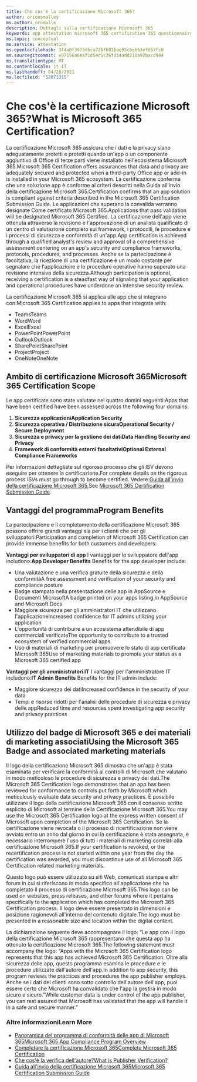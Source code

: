 ```yaml
---
title: Che cos'è la certificazione Microsoft 365?
author: orionomalley
ms.author: oromalle
description: Dettagli sulla certificazione Microsoft 365
keywords: app attestation microsoft 365 certification 365 questionnaire appSource
ms.topic: conceptual
ms.service: attestation
ms.openlocfilehash: 3f4a0f3973dbca726fb81bae95cbeb63ef6b7fc0
ms.sourcegitcommit: e97156a6eaf1d5ec5c26fd14add210a92bacd944
ms.translationtype: MT
ms.contentlocale: it-IT
ms.lasthandoff: 04/28/2021
ms.locfileid: "52071315"
---
```

# <a name="what-is-microsoft-365-certification"></a><span data-ttu-id="32bef-104">Che cos'è la certificazione Microsoft 365?</span><span class="sxs-lookup"><span data-stu-id="32bef-104">What is Microsoft 365 Certification?</span></span>

<span data-ttu-id="32bef-105">La certificazione Microsoft 365 assicura che i dati e la privacy siano adeguatamente protetti e protetti quando un'app o un componente aggiuntivo di Office di terze parti viene installato nell'ecosistema Microsoft 365.</span><span class="sxs-lookup"><span data-stu-id="32bef-105">Microsoft 365 Certification offers assurances that data and privacy are adequately secured and protected when a third-party Office app or add-in is installed in your Microsoft 365 ecosystem.</span></span> <span data-ttu-id="32bef-106">La certificazione conferma che una soluzione app è conforme ai criteri descritti nella Guida all'invio della certificazione Microsoft 365.</span><span class="sxs-lookup"><span data-stu-id="32bef-106">Certification confirms that an app solution is compliant against criteria described in the Microsoft 365 Certification Submission Guide.</span></span> <span data-ttu-id="32bef-107">Le applicazioni che superano la convalida verranno designate Come certificato Microsoft 365.</span><span class="sxs-lookup"><span data-stu-id="32bef-107">Applications that pass validation will be designated Microsoft 365 Certified.</span></span>
<span data-ttu-id="32bef-108">La certificazione dell'app viene ottenuta attraverso la revisione e l'approvazione di un analista qualificato di un centro di valutazione completo sui framework, i protocolli, le procedure e i processi di sicurezza e conformità di un'app.</span><span class="sxs-lookup"><span data-stu-id="32bef-108">App certification is achieved through a qualified analyst's review and approval of a comprehensive assessment centering on an app's security and compliance frameworks, protocols, procedures, and processes.</span></span> <span data-ttu-id="32bef-109">Anche se la partecipazione è facoltativa, la ricezione di una certificazione è un modo costante per segnalare che l'applicazione e le procedure operative hanno superato una revisione intensiva della sicurezza.</span><span class="sxs-lookup"><span data-stu-id="32bef-109">Although participation is optional, receiving a certification is a steadfast way of signaling that your application and operational procedures have underdone an intensive security review.</span></span>

<span data-ttu-id="32bef-110">La certificazione Microsoft 365 si applica alle app che si integrano con:</span><span class="sxs-lookup"><span data-stu-id="32bef-110">Microsoft 365 Certification applies to apps that integrate with:</span></span>
- <span data-ttu-id="32bef-111">Teams</span><span class="sxs-lookup"><span data-stu-id="32bef-111">Teams</span></span>
- <span data-ttu-id="32bef-112">Word</span><span class="sxs-lookup"><span data-stu-id="32bef-112">Word</span></span>
- <span data-ttu-id="32bef-113">Excel</span><span class="sxs-lookup"><span data-stu-id="32bef-113">Excel</span></span>
- <span data-ttu-id="32bef-114">PowerPoint</span><span class="sxs-lookup"><span data-stu-id="32bef-114">PowerPoint</span></span>
- <span data-ttu-id="32bef-115">Outlook</span><span class="sxs-lookup"><span data-stu-id="32bef-115">Outlook</span></span>
- <span data-ttu-id="32bef-116">SharePoint</span><span class="sxs-lookup"><span data-stu-id="32bef-116">SharePoint</span></span>
- <span data-ttu-id="32bef-117">Project</span><span class="sxs-lookup"><span data-stu-id="32bef-117">Project</span></span>
- <span data-ttu-id="32bef-118">OneNote</span><span class="sxs-lookup"><span data-stu-id="32bef-118">OneNote</span></span>

## <a name="microsoft-365-certification-scope"></a><span data-ttu-id="32bef-119">Ambito di certificazione Microsoft 365</span><span class="sxs-lookup"><span data-stu-id="32bef-119">Microsoft 365 Certification Scope</span></span>

<span data-ttu-id="32bef-120">Le app certificate sono state valutate nei quattro domini seguenti:</span><span class="sxs-lookup"><span data-stu-id="32bef-120">Apps that have been certified have been assessed across the following four domains:</span></span>
1.  <span data-ttu-id="32bef-121">**Sicurezza applicazioni**</span><span class="sxs-lookup"><span data-stu-id="32bef-121">**Application Security**</span></span>
1.  <span data-ttu-id="32bef-122">**Sicurezza operativa / Distribuzione sicura**</span><span class="sxs-lookup"><span data-stu-id="32bef-122">**Operational Security / Secure Deployment**</span></span>
1.  <span data-ttu-id="32bef-123">**Sicurezza e privacy per la gestione dei dati**</span><span class="sxs-lookup"><span data-stu-id="32bef-123">**Data Handling Security and Privacy**</span></span>
1.  <span data-ttu-id="32bef-124">**Framework di conformità esterni facoltativi**</span><span class="sxs-lookup"><span data-stu-id="32bef-124">**Optional External Compliance Frameworks**</span></span>

<span data-ttu-id="32bef-125">Per informazioni dettagliate sul rigoroso processo che gli ISV devono eseguire per ottenere la certificazione.</span><span class="sxs-lookup"><span data-stu-id="32bef-125">For complete details on the rigorous process ISVs must go through to become certified.</span></span> <span data-ttu-id="32bef-126">Vedere [Guida all'invio della certificazione Microsoft 365.](https://docs.microsoft.com/microsoft-365-app-certification/docs/certification-submission-guide)</span><span class="sxs-lookup"><span data-stu-id="32bef-126">See [Microsoft 365 Certification Submission Guide](https://docs.microsoft.com/microsoft-365-app-certification/docs/certification-submission-guide).</span></span>

## <a name="program-benefits"></a><span data-ttu-id="32bef-127">Vantaggi del programma</span><span class="sxs-lookup"><span data-stu-id="32bef-127">Program Benefits</span></span>
<span data-ttu-id="32bef-128">La partecipazione e il completamento della certificazione Microsoft 365 possono offrire grandi vantaggi sia per i clienti che per gli sviluppatori:</span><span class="sxs-lookup"><span data-stu-id="32bef-128">Participation and completion of Microsoft 365 Certification can provide immense benefits for both customers and developers:</span></span>

<span data-ttu-id="32bef-129">**Vantaggi per sviluppatori di app** I vantaggi per lo sviluppatore dell'app includono:</span><span class="sxs-lookup"><span data-stu-id="32bef-129">**App Developer Benefits** Benefits for the app developer include:</span></span> 
-   <span data-ttu-id="32bef-130">Una valutazione e una verifica gratuite della sicurezza e della conformità</span><span class="sxs-lookup"><span data-stu-id="32bef-130">A free assessment and verification of your security and compliance posture</span></span>
-   <span data-ttu-id="32bef-131">Badge stampato nella presentazione delle app in AppSource e Documenti Microsoft</span><span class="sxs-lookup"><span data-stu-id="32bef-131">A badge printed on your apps listing in AppSource and Microsoft Docs</span></span>
-   <span data-ttu-id="32bef-132">Maggiore sicurezza per gli amministratori IT che utilizzano l'applicazione</span><span class="sxs-lookup"><span data-stu-id="32bef-132">Increased confidence for IT admins utilizing your application</span></span>
-   <span data-ttu-id="32bef-133">L'opportunità di contribuire a un ecosistema attendibile di app commerciali verificate</span><span class="sxs-lookup"><span data-stu-id="32bef-133">The opportunity to contribute to a trusted ecosystem of verified commercial apps</span></span>
- <span data-ttu-id="32bef-134">Uso di materiali di marketing per promuovere lo stato di app certificata Microsoft 365</span><span class="sxs-lookup"><span data-stu-id="32bef-134">Use of marketing materials to promote your status as a Microsoft 365 certified app</span></span>

<span data-ttu-id="32bef-135">**Vantaggi per gli amministratori IT** I vantaggi per l'amministratore IT includono:</span><span class="sxs-lookup"><span data-stu-id="32bef-135">**IT Admin Benefits** Benefits for the IT admin include:</span></span>
-   <span data-ttu-id="32bef-136">Maggiore sicurezza dei dati</span><span class="sxs-lookup"><span data-stu-id="32bef-136">Increased confidence in the security of your data</span></span>
-   <span data-ttu-id="32bef-137">Tempi e risorse ridotti per l'analisi delle procedure di sicurezza e privacy delle app</span><span class="sxs-lookup"><span data-stu-id="32bef-137">Reduced time and resources spent investigating app security and privacy practices</span></span>

## <a name="using-the-microsoft-365-badge-and-associated-marketing-materials"></a><span data-ttu-id="32bef-138">Utilizzo del badge di Microsoft 365 e dei materiali di marketing associati</span><span class="sxs-lookup"><span data-stu-id="32bef-138">Using the Microsoft 365 Badge and associated marketing materials</span></span>
<span data-ttu-id="32bef-139">Il logo della certificazione Microsoft 365 dimostra che un'app è stata esaminata per verificare la conformità ai controlli di Microsoft che valutano in modo meticoloso le procedure di sicurezza e privacy dei dati.</span><span class="sxs-lookup"><span data-stu-id="32bef-139">The Microsoft 365 Certification logo demonstrates that an app has been reviewed for conformance to controls put forth by Microsoft which meticulously evaluate data security and privacy practices.</span></span> <span data-ttu-id="32bef-140">È possibile utilizzare il logo della certificazione Microsoft 365 con il consenso scritto esplicito di Microsoft al termine della Certificazione Microsoft 365.</span><span class="sxs-lookup"><span data-stu-id="32bef-140">You may use the Microsoft 365 Certification logo at the express written consent of Microsoft upon completion of the Microsoft 365 Certification.</span></span> <span data-ttu-id="32bef-141">Se la certificazione viene revocata o il processo di ricertificazione non viene avviato entro un anno dal giorno in cui la certificazione è stata assegnata, è necessario interrompere l'uso di tutti i materiali di marketing correlati alla certificazione Microsoft 365.</span><span class="sxs-lookup"><span data-stu-id="32bef-141">If your certification is revoked, or the recertification process is not started within one year from the day the certification was awarded, you must discontinue use of all Microsoft 365 Certification related marketing materials.</span></span> 

<span data-ttu-id="32bef-142">Questo logo può essere utilizzato su siti Web, comunicati stampa e altri forum in cui si riferiscono in modo specifico all'applicazione che ha completato il processo di certificazione Microsoft 365.</span><span class="sxs-lookup"><span data-stu-id="32bef-142">This logo can be used on websites, press releases, and other forums where it pertains specifically to the application which has completed the Microsoft 365 Certification process.</span></span> <span data-ttu-id="32bef-143">Il logo deve essere presentato in dimensioni e posizione ragionevoli all'interno del contenuto digitale.</span><span class="sxs-lookup"><span data-stu-id="32bef-143">The logo must be presented in a reasonable size and location within the digital content.</span></span> 

<span data-ttu-id="32bef-144">La dichiarazione seguente deve accompagnare il logo: "Le app con il logo della certificazione Microsoft 365 rappresentano che questa app ha ottenuto la certificazione Microsoft 365.</span><span class="sxs-lookup"><span data-stu-id="32bef-144">The following statement must accompany the logo: “Apps with the Microsoft 365 Certification logo represents that this app has achieved Microsoft 365 Certification.</span></span> <span data-ttu-id="32bef-145">Oltre alla sicurezza delle app, questo programma esamina le procedure e le procedure utilizzate dall'autore dell'app.</span><span class="sxs-lookup"><span data-stu-id="32bef-145">In addition to app security, this program reviews the practices and procedures the app publisher employs.</span></span> <span data-ttu-id="32bef-146">Anche se i dati dei clienti sono sotto controllo dell'autore dell'app, puoi essere certo che Microsoft ha convalidato che l'app la gestirà in modo sicuro e sicuro."</span><span class="sxs-lookup"><span data-stu-id="32bef-146">While customer data is under control of the app publisher, you can rest assured that Microsoft has validated that the app will handle it in a safe and secure manner.”</span></span>


### <a name="learn-more"></a><span data-ttu-id="32bef-147">Altre informazioni</span><span class="sxs-lookup"><span data-stu-id="32bef-147">Learn More</span></span>
* [<span data-ttu-id="32bef-148">Panoramica del programma di conformità delle app di Microsoft 365</span><span class="sxs-lookup"><span data-stu-id="32bef-148">Microsoft 365 App Compliance Program Overview</span></span>](~/overview.md)  
* [<span data-ttu-id="32bef-149">Completare la certificazione Microsoft 365</span><span class="sxs-lookup"><span data-stu-id="32bef-149">Complete Microsoft 365 Certification</span></span>](~/docs/certification.md)  
* [<span data-ttu-id="32bef-150">Che cos'è la verifica dell'autore?</span><span class="sxs-lookup"><span data-stu-id="32bef-150">What is Publisher Verification?</span></span>](https://docs.microsoft.com/azure/active-directory/develop/publisher-verification-overview)
* [<span data-ttu-id="32bef-151">Guida all'invio della certificazione Microsoft 365</span><span class="sxs-lookup"><span data-stu-id="32bef-151">Microsoft 365 Certification Submission Guide</span></span>](~/docs/certification-submission-guide.md)

